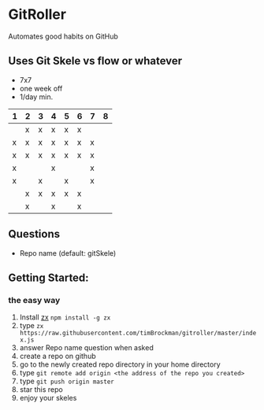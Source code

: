 # GitRoller
Automates good habits on GitHub

## Uses Git Skele vs flow or whatever
- 7x7
- one week off
- 1/day min.

|1|2|3|4|5|6|7|8|
|-|-|-|-|-|-|-|-|
| |x|x|x|x|x| | |
|x|x|x|x|x|x|x| |
|x|x|x|x|x|x|x| |
|x| | |x| | |x| |
|x| |x| |x| |x| |
| |x|x|x|x|x| | |
| |x| |x| |x| | |

## Questions
- Repo name (default: gitSkele)

## Getting Started:

### the easy way
1. Install [zx](https://github.com/google/zx) ```npm install -g zx```
2. type ```zx https://raw.githubusercontent.com/timBrockman/gitroller/master/index.js```
3. answer Repo name question when asked
4. create a repo on github
5. go to the newly created repo directory in your home directory 
6. type ```git remote add origin <the address of the repo you created>```
7. type ```git push origin master```
8. star this repo
9. enjoy your skeles

